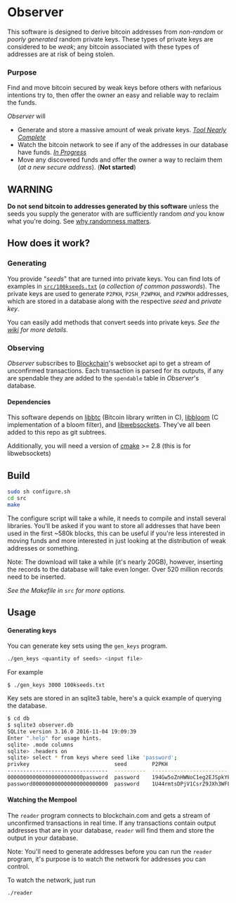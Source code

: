 # Observer

This software is designed to derive bitcoin addresses from *non-random* or *poorly generated* random private keys. These types of private keys are considered to be *weak*; any bitcoin associated with these types of addresses are at risk of being stolen.

### Purpose
Find and move bitcoin secured by weak keys before others with nefarious intentions try to, then offer the owner an easy and reliable way to reclaim the funds.

*Observer* will
* Generate and store a massive amount of weak private keys. [*Tool Nearly Complete*](https://github.com/MellowYarker/Observer/projects/1)
* Watch the bitcoin network to see if any of the addresses in our database have funds. [*In Progress*](https://github.com/MellowYarker/Observer/projects/2)
* Move any discovered funds and offer the owner a way to reclaim them (*at a new secure address*). (**Not started**)

## WARNING
**Do not send bitcoin to addresses generated by this software** unless the seeds you supply the generator with are sufficiently random *and* you know what you're doing. See [why randomness matters](https://blog.cloudflare.com/why-randomness-matters/).

## How does it work?

### Generating
You provide "*seeds*" that are turned into private keys. You can find lots of examples in [`src/100kseeds.txt`](https://github.com/MellowYarker/Observer/blob/master/src/100kseeds.txt) (*a collection of common passwords*). The private keys are used to generate `P2PKH`, `P2SH_P2WPKH`, and `P2WPKH` addresses, which are stored in a database along with the respective *seed* and *private key*.

You can easily add methods that convert seeds into private keys. *See the [wiki](https://github.com/MellowYarker/Observer/wiki/Seeds-and-Private-Keys) for more details.*

### Observing
*Observer* subscribes to [Blockchain](https://www.blockchain.com/api/api_websocket)'s websocket api to get a stream of unconfirmed transactions. Each transaction is parsed for its outputs, if any are spendable they are added to the `spendable` table in *Observer*'s database. 


#### Dependencies
This software depends on [libbtc](https://github.com/libbtc/libbtc) (Bitcoin library written in C), [libbloom](https://github.com/jvirkki/libbloom) (C implementation of a bloom filter), and [libwebsockets](https://github.com/warmcat/libwebsockets/tree/v3.2-stable). They've all been added to this repo as git subtrees.

Additionally, you will need a version of [cmake](https://cmake.org/) >= 2.8 (this is for libwebsockets)

## Build
```bash
sudo sh configure.sh
cd src
make
```
The configure script will take a while, it needs to compile and install several libraries. You'll be asked if you want to store all addresses that have been used in the first ~580k blocks, this can be useful if you're less interested in moving funds and more interested in just looking at the distribution of weak addresses or something. 

Note: The download will take a while (it's nearly 20GB), however, inserting the records to the database will take even longer. Over 520 million records need to be inserted.

*See the Makefile in* `src` *for more options.*
## Usage

#### Generating keys
You can generate key sets using the `gen_keys` program.
```bash
./gen_keys <quantity of seeds> <input file>
```
For example
```
$ ./gen_keys 3000 100kseeds.txt
```

Key sets are stored in an sqlite3 table, here's a quick example of querying the database.
```bash
$ cd db
$ sqlite3 observer.db
SQLite version 3.16.0 2016-11-04 19:09:39
Enter ".help" for usage hints.
sqlite> .mode columns
sqlite> .headers on
sqlite> select * from keys where seed like 'password';
privkey                           seed        P2PKH                               P2SH                                P2WPKH
--------------------------------  ----------  ----------------------------------  ----------------------------------  ------------------------------------------
000000000000000000000000password  password    194Gw5oZnHWNoC1eg2EJSpkYPqT55fmT8L  3DGDdvVL49bZreL8r59ZdBF8nSV1kqT3Nv  bc1qtp0cmn9ug0pyz8ncky8uew2rtvv37a4z2y5nn6
password000000000000000000000000  password    1U44rmtsDPjV1CsrZ9JXh3WFLUTkFD99E   3C5EdoQzkF7N1ESMKpQGZFVirftx9DCKo7  bc1qq5wu5ml0xe7djvha6y00sz8qxunwlxw6glkudg
```

#### Watching the Mempool
The `reader` program connects to blockchain.com and gets a stream of unconfirmed transactions in real time. If any transactions contain output addresses that are in your database, `reader` will find them and store the output in your database.

Note: You'll need to generate addresses before you can run the `reader` program, it's purpose is to watch the network for addresses *you* can control. 

To watch the network, just run
```bash
./reader
 ```
    
